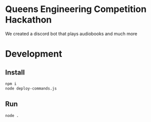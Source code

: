 # Queens Engineering Competition Hackathon
We created a discord bot that plays audiobooks and much more

# Development
## Install

``` sh
npm i
node deploy-commands.js
```
## Run

``` sh
node .
```
